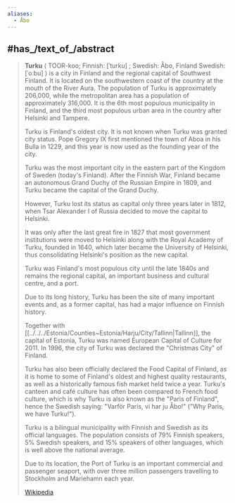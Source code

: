 ```yaml
---
aliases:
  - Åbo
---
```



## #has_/text_of_/abstract 

> **Turku** ( TOOR-koo; Finnish: [ˈturku] ; Swedish: Åbo, Finland Swedish: [ˈoːbu] ) is a city in Finland 
> and the regional capital of Southwest Finland. 
> It is located on the southwestern coast of the country at the mouth of the River Aura. 
> The population of Turku is approximately 206,000, 
> while the metropolitan area has a population of approximately 316,000. 
> It is the 6th most populous municipality in Finland, 
> and the third most populous urban area in the country after Helsinki and Tampere.
>
> Turku is Finland's oldest city. It is not known when Turku was granted city status. 
> Pope Gregory IX first mentioned the town of Aboa in his Bulla in 1229, 
> and this year is now used as the founding year of the city. 
> 
> Turku was the most important city in the eastern part of the Kingdom of Sweden (today's Finland). 
> After the Finnish War, Finland became an autonomous Grand Duchy of the Russian Empire 
> in 1809, and Turku became the capital of the Grand Duchy. 
> 
> However, Turku lost its status as capital only three years later in 1812, 
> when Tsar Alexander I of Russia decided to move the capital to Helsinki. 
> 
> It was only after the last great fire in 1827 
> that most government institutions were moved to Helsinki 
> along with the Royal Academy of Turku, founded in 1640, 
> which later became the University of Helsinki, 
> thus consolidating Helsinki's position as the new capital. 
> 
> Turku was Finland's most populous city until the late 1840s and remains the regional capital, 
> an important business and cultural centre, and a port.
>
> Due to its long history, Turku has been the site of many important events 
> and, as a former capital, has had a major influence on Finnish history. 
> 
> Together with [[../../../Estonia/Counties~Estonia/Harju/City/Tallinn|Tallinn]], the capital of Estonia, Turku was named European Capital of Culture for 2011. In 1996, the city of Turku was declared the "Christmas City" of Finland. 
> 
> Turku has also been officially declared the Food Capital of Finland, 
> as it is home to some of Finland's oldest and highest quality restaurants, 
> as well as a historically famous fish market held twice a year. 
> Turku's canteen and café culture has often been compared to French food culture, 
> which is why Turku is also known as the "Paris of Finland", 
> hence the Swedish saying: "Varför Paris, vi har ju Åbo!" ("Why Paris, we have Turku!").
>
> Turku is a bilingual municipality with Finnish and Swedish as its official languages. The population consists of 79% Finnish speakers, 5% Swedish speakers, and 15% speakers of other languages, which is well above the national average.
>
> Due to its location, the Port of Turku is an important commercial and passenger seaport, with over three million passengers travelling to Stockholm and Mariehamn each year.
>
> [Wikipedia](https://en.wikipedia.org/wiki/Turku)

